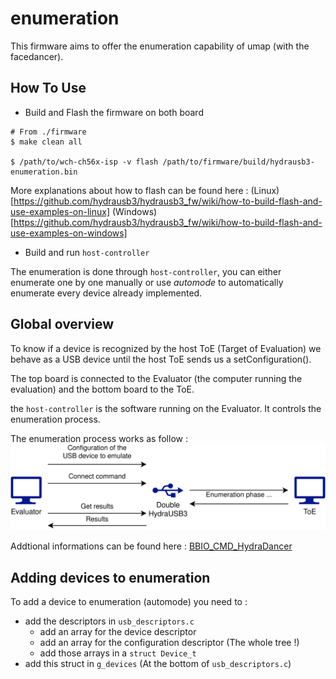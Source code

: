 # enumeration

This firmware aims to offer the enumeration capability of umap (with the facedancer).


## How To Use

- Build and Flash the firmware on both board
```
# From ./firmware
$ make clean all

$ /path/to/wch-ch56x-isp -v flash /path/to/firmware/build/hydrausb3-enumeration.bin
```
More explanations about how to flash can be found here :
(Linux)[https://github.com/hydrausb3/hydrausb3_fw/wiki/how-to-build-flash-and-use-examples-on-linux]
(Windows)[https://github.com/hydrausb3/hydrausb3_fw/wiki/how-to-build-flash-and-use-examples-on-windows]

- Build and run `host-controller`

The enumeration is done through `host-controller`, you can either enumerate one
by one manually or use _automode_ to automatically enumerate every device
already implemented.


## Global overview

To know if a device is recognized by the host ToE (Target of Evaluation) we
behave as a USB device until the host ToE sends us a setConfiguration().

The top board is connected to the Evaluator (the computer running the
evaluation) and the bottom board to the ToE.

the `host-controller` is the software running on the Evaluator. It controls the
enumeration process.

The enumeration process works as follow :
![architecture-diagram](architecture-diagram.png)


Addtional informations can be found here :
[BBIO_CMD_HydraDancer](https://github.com/hydrausb3/HydraDancer/blob/main/docs/BBIO_CMD_HydraDancer.md)


## Adding devices to enumeration

To add a device to enumeration (automode) you need to :
- add the descriptors in `usb_descriptors.c`
    - add an array for the device descriptor
    - add an array for the configuration descriptor (The whole tree !)
    - add those arrays in a `struct Device_t`
- add this struct in `g_devices` (At the bottom of `usb_descriptors.c`)

